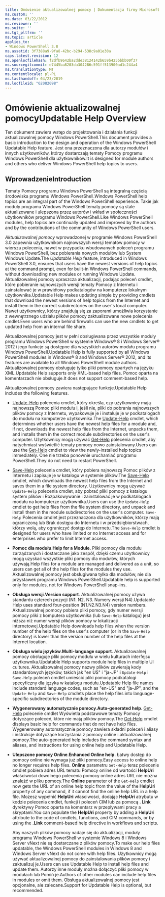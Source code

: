 ```yaml
---
title: Omówienie aktualizowalnej pomocy | Dokumentacja firmy Microsoft
ms.custom: ''
ms.date: 03/22/2012
ms.reviewer: ''
ms.suite: ''
ms.tgt_pltfrm: ''
ms.topic: article
applies_to:
- Windows PowerShell 3.0
ms.assetid: 3f7388a9-9fa8-42bc-b294-538c9a01e30a
caps.latest.revision: 12
ms.openlocfilehash: f2dfb9642ba2dde38124142b659b425bbbb00f37
ms.sourcegitcommit: e7445ba8203da304286c591ff513900ad1c244a4
ms.translationtype: MT
ms.contentlocale: pl-PL
ms.lasthandoff: 04/23/2019
ms.locfileid: "62082098"
---
```

# <a name="updatable-help-overview"></a><span data-ttu-id="674ac-102">Omówienie aktualizowalnej pomocy</span><span class="sxs-lookup"><span data-stu-id="674ac-102">Updatable Help Overview</span></span>

<span data-ttu-id="674ac-103">Ten dokument zawiera wstęp do projektowania i działania funkcji aktualizowalnej pomocy Windows PowerShell.</span><span class="sxs-lookup"><span data-stu-id="674ac-103">This document provides a basic introduction to the design and operation of the Windows PowerShell Updatable Help feature.</span></span> <span data-ttu-id="674ac-104">Jest ona przeznaczona dla autorzy modułów i innych użytkowników, którzy dostarczają tematy Pomocy programu Windows PowerShell dla użytkowników.</span><span class="sxs-lookup"><span data-stu-id="674ac-104">It is designed for module authors and others who deliver Windows PowerShell help topics to users.</span></span>

## <a name="introduction"></a><span data-ttu-id="674ac-105">Wprowadzenie</span><span class="sxs-lookup"><span data-stu-id="674ac-105">Introduction</span></span>

<span data-ttu-id="674ac-106">Tematy Pomocy programu Windows PowerShell są integralną częścią środowiska programu Windows PowerShell.</span><span class="sxs-lookup"><span data-stu-id="674ac-106">Windows PowerShell help topics are an integral part of the Windows PowerShell experience.</span></span> <span data-ttu-id="674ac-107">Takie jak moduły programu Windows PowerShell tematy pomocy są stale aktualizowane i ulepszona przez autorów i wkład w społeczności użytkowników programu Windows PowerShell.</span><span class="sxs-lookup"><span data-stu-id="674ac-107">Like Windows PowerShell modules, help topics are continually updated and improved by the authors and by the contributions of the community of Windows PowerShell users.</span></span>

<span data-ttu-id="674ac-108">*Aktualizowalnej pomocy* wprowadzonej w programie Windows PowerShell 3.0 zapewnia użytkownikom najnowszych wersji tematów pomocy w wierszu polecenia, nawet w przypadku wbudowanych poleceń programu Windows PowerShell, bez pobierania nowych modułów lub System Windows Update.</span><span class="sxs-lookup"><span data-stu-id="674ac-108">The *Updatable Help* feature, introduced in Windows PowerShell 3.0, ensures that users have the newest versions of help topics at the command prompt, even for built-in Windows PowerShell commands, without downloading new modules or running Windows Update.</span></span> <span data-ttu-id="674ac-109">Aktualizowalnej pomocy upraszcza aktualizacji, podając poleceń cmdlet, które pobieranie najnowszych wersji tematy Pomocy z Internetu i zainstalować je w prawidłowy podkatalogów na komputerze lokalnym użytkownika.</span><span class="sxs-lookup"><span data-stu-id="674ac-109">Updatable Help makes updating simple by providing cmdlets that download the newest versions of help topics from the Internet and install them in the correct subdirectories on the user's local computer.</span></span> <span data-ttu-id="674ac-110">Nawet użytkownicy, którzy znajdują się za zaporami umożliwia korzystanie z wewnętrznego udziału plików pomocy zaktualizowane nowe polecenia cmdlet.</span><span class="sxs-lookup"><span data-stu-id="674ac-110">Even users who are behind firewalls can use the new cmdlets to get updated help from an internal file share.</span></span>

<span data-ttu-id="674ac-111">Aktualizowalnej pomocy jest w pełni obsługiwana przez wszystkie moduły programu Windows PowerShell w systemie Windows® 8 i Windows Server® 2012 i jego funkcje są dostępne dla wszystkich autorów modułu programu Windows PowerShell.</span><span class="sxs-lookup"><span data-stu-id="674ac-111">Updatable Help is fully supported by all Windows PowerShell modules in Windows® 8 and Windows Server® 2012, and its features are available to all Windows PowerShell module authors.</span></span> <span data-ttu-id="674ac-112">Aktualizowalnej pomocy obsługuje tylko pliki pomocy opartych na języku XML.</span><span class="sxs-lookup"><span data-stu-id="674ac-112">Updatable Help supports only XML-based help files.</span></span> <span data-ttu-id="674ac-113">Pomoc oparta na komentarzach nie obsługuje.</span><span class="sxs-lookup"><span data-stu-id="674ac-113">It does not support comment-based help.</span></span>

<span data-ttu-id="674ac-114">Aktualizowalnej pomocy zawiera następujące funkcje.</span><span class="sxs-lookup"><span data-stu-id="674ac-114">Updatable Help includes the following features.</span></span>

- <span data-ttu-id="674ac-115">[Update-Help](/powershell/module/Microsoft.PowerShell.Core/Update-Help) polecenia cmdlet, który określa, czy użytkownicy mają najnowszą Pomoc pliki modułu i, jeśli nie, pliki do pobrania najnowszych plików pomocy z Internetu, wypakowuje je i instaluje je w podkatalogach do modułu na komputerze użytkownika.</span><span class="sxs-lookup"><span data-stu-id="674ac-115">The [Update-Help](/powershell/module/Microsoft.PowerShell.Core/Update-Help) cmdlet, which determines whether users have the newest help files for a module and, if not, downloads the newest help files from the Internet, unpacks them, and installs them in the correct module subdirectories on the user's computer.</span></span>
  <span data-ttu-id="674ac-116">Użytkownicy mogą używać [Get-Help](/powershell/module/Microsoft.PowerShell.Core/Get-Help) polecenia cmdlet, aby natychmiast wyświetlić tematy pomocy nowo zainstalowany.</span><span class="sxs-lookup"><span data-stu-id="674ac-116">Users can use the [Get-Help](/powershell/module/Microsoft.PowerShell.Core/Get-Help) cmdlet to view the newly-installed help topics immediately.</span></span>
  <span data-ttu-id="674ac-117">One nie trzeba ponownie uruchamiać programu PowerShell.</span><span class="sxs-lookup"><span data-stu-id="674ac-117">They do not need to restart PowerShell.</span></span>

- <span data-ttu-id="674ac-118">[Save-Help](/powershell/module/Microsoft.PowerShell.Core/Save-Help) polecenia cmdlet, który pobiera najnowszą Pomoc plików z Internetu i zapisuje je w katalogu w systemie plików.</span><span class="sxs-lookup"><span data-stu-id="674ac-118">The [Save-Help](/powershell/module/Microsoft.PowerShell.Core/Save-Help) cmdlet, which downloads the newest help files from the Internet and saves them in a file system directory.</span></span> <span data-ttu-id="674ac-119">Użytkownicy mogą używać `Update-Help` polecenia cmdlet, aby pobrać pliki pomocy z katalogu system plików i Rozpakowywanie i zainstalować je w podkatalogach modułu na komputerze użytkownika.</span><span class="sxs-lookup"><span data-stu-id="674ac-119">Users can use the `Update-Help` cmdlet to get help files from the file system directory, and unpack and install them in the module subdirectories on the user's computer.</span></span> <span data-ttu-id="674ac-120">`Save-Help` Polecenia cmdlet jest przeznaczona dla użytkowników, którzy mają ograniczoną lub Brak dostępu do Internetu i w przedsiębiorstwach, którzy wolą, aby ograniczyć dostęp do Internetu.</span><span class="sxs-lookup"><span data-stu-id="674ac-120">The `Save-Help` cmdlet is designed for users who have limited or no Internet access and for enterprises who prefer to limit Internet access.</span></span>

- <span data-ttu-id="674ac-121">**Pomoc dla modułu**.</span><span class="sxs-lookup"><span data-stu-id="674ac-121">**Help for a Module**.</span></span> <span data-ttu-id="674ac-122">Pliki pomocy dla modułu zarządzanych i dostarczane jako zespół, dzięki czemu użytkownicy mogą uzyskać wszystkie pliki pomocy dla modułów, których używają.</span><span class="sxs-lookup"><span data-stu-id="674ac-122">Help files for a module are managed and delivered as a unit, so users can get all of the help files for the modules they use.</span></span> <span data-ttu-id="674ac-123">Aktualizowalnej pomocy jest obsługiwana tylko dla modułów, nie dla przystawek programu Windows PowerShell.</span><span class="sxs-lookup"><span data-stu-id="674ac-123">Updatable help is supported only for modules, not for Windows PowerShell snap-ins.</span></span>

- <span data-ttu-id="674ac-124">**Obsługa wersji**.</span><span class="sxs-lookup"><span data-stu-id="674ac-124">**Version support**.</span></span> <span data-ttu-id="674ac-125">Aktualizowalnej pomocy używa standardu czterech pozycji (N1. N2. N3. Numery wersji N4).</span><span class="sxs-lookup"><span data-stu-id="674ac-125">Updatable Help uses standard four-position (N1.N2.N3.N4) version numbers.</span></span> <span data-ttu-id="674ac-126">Aktualizowalnej pomocy pobiera pliki pomocy, gdy numer wersji pomocy pliki z komputera użytkownika (lub `Save-Help` katalogu) jest niższa niż numer wersji plików pomocy w lokalizacji internetowej.</span><span class="sxs-lookup"><span data-stu-id="674ac-126">Updatable Help downloads help files when the version number of the help files on the user's computer (or in the `Save-Help` directory) is lower than the version number of the  help files at the Internet location.</span></span>

- <span data-ttu-id="674ac-127">**Obsługa wielu języków**.</span><span class="sxs-lookup"><span data-stu-id="674ac-127">**Multi-language support**.</span></span> <span data-ttu-id="674ac-128">Aktualizowalnej pomocy obsługuje pliki pomocy modułu w wielu kulturach interfejsu użytkownika.</span><span class="sxs-lookup"><span data-stu-id="674ac-128">Updatable Help supports module help files in multiple UI cultures.</span></span> <span data-ttu-id="674ac-129">Aktualizowalnej pomocy nazwy plików zawierają kody standardowych języków, takich jak "en US" i "ja-JP" i `Update-Help` i `Save-Help` poleceń cmdlet umieścić pliki pomocy podkatalogi specyficzny dla języka w katalogu modułu.</span><span class="sxs-lookup"><span data-stu-id="674ac-129">Updatable Help file names include standard language codes, such as "en-US" and "ja-JP", and the `Update-Help` and `Save-Help` cmdlets place the help files into language-specific subdirectories of the module directory.</span></span>

- <span data-ttu-id="674ac-130">**Wygenerowany automatycznie pomocy**.</span><span class="sxs-lookup"><span data-stu-id="674ac-130">**Auto-generated help**.</span></span> <span data-ttu-id="674ac-131">[Get-Help](/powershell/module/Microsoft.PowerShell.Core/Get-Help) polecenie cmdlet Wyświetla podstawowe tematy Pomocy dotyczące poleceń, które nie mają plików pomocy.</span><span class="sxs-lookup"><span data-stu-id="674ac-131">The [Get-Help](/powershell/module/Microsoft.PowerShell.Core/Get-Help) cmdlet displays basic help for commands that do not have help files.</span></span> <span data-ttu-id="674ac-132">Wygenerowany automatycznie pomocy zawiera składni poleceń i aliasy i instrukcje dotyczące korzystania z pomocy online i aktualizowalnej pomocy.</span><span class="sxs-lookup"><span data-stu-id="674ac-132">The auto-generated help includes the command syntax and aliases, and instructions for using online help and Updatable Help.</span></span>

- <span data-ttu-id="674ac-133">**Ulepszone pomocy Online**.</span><span class="sxs-lookup"><span data-stu-id="674ac-133">**Enhanced Online help**.</span></span> <span data-ttu-id="674ac-134">Łatwy dostęp do pomocy online nie wymaga już pliki pomocy.</span><span class="sxs-lookup"><span data-stu-id="674ac-134">Easy access to online help no longer requires help files.</span></span> <span data-ttu-id="674ac-135">**Online** parametru `Get-Help` teraz polecenie cmdlet pobiera adres URL tematu Pomocy online od wartości **HelpUri** właściwości dowolnego polecenia pomocy online adres URL nie można znaleźć w pliku pomocy.</span><span class="sxs-lookup"><span data-stu-id="674ac-135">The **Online** parameter of the `Get-Help` cmdlet now gets the URL of an online help topic from the value of the **HelpUri** property of any command, if it cannot find the online help URL in a help file.</span></span> <span data-ttu-id="674ac-136">Możesz wypełnić **HelpUri** właściwości, dodając **HelpUri** atrybutu w kodzie polecenia cmdlet, funkcji i poleceń CIM lub za pomocą **. Link** dyrektywy Pomoc oparta na komentarz w przepływami pracy a skryptami.</span><span class="sxs-lookup"><span data-stu-id="674ac-136">You can populate the **HelpUri** property by adding a **HelpUri** attribute to the code of cmdlets, functions, and CIM commands, or by using the **.Link** comment-based help directive in workflows and scripts.</span></span>

  <span data-ttu-id="674ac-137">Aby naszych plików pomocy nadaje się do aktualizacji, moduły programu Windows PowerShell w systemie Windows 8 i Windows Server vNext nie są dostarczane z plików pomocy.</span><span class="sxs-lookup"><span data-stu-id="674ac-137">To make our help files updatable, the Windows PowerShell modules in Windows 8 and Windows Server vNext do not come with help files.</span></span> <span data-ttu-id="674ac-138">Użytkownicy mogą używać aktualizowalnej pomocy do zainstalowania plików pomocy i zaktualizuj je.</span><span class="sxs-lookup"><span data-stu-id="674ac-138">Users can use Updatable Help to install help files and update them.</span></span> <span data-ttu-id="674ac-139">Autorzy inne moduły można dołączyć pliki pomocy w modułach lub Pomiń je.</span><span class="sxs-lookup"><span data-stu-id="674ac-139">Authors of other modules can include help files in modules or omit them.</span></span> <span data-ttu-id="674ac-140">Obsługa aktualizowalnej pomocy jest opcjonalne, ale zalecane.</span><span class="sxs-lookup"><span data-stu-id="674ac-140">Support for Updatable Help is optional, but recommended.</span></span>
